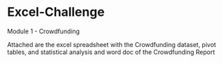 # Excel-Challenge
 Module 1 - Crowdfunding 

Attached are the excel spreadsheet with the Crowdfunding dataset, pivot tables, and statistical analysis
and word doc of the Crowdfunding Report